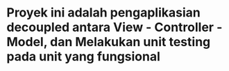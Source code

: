 # Proyek ini adalah pengaplikasian decoupled antara View - Controller - Model, dan Melakukan unit testing pada unit yang fungsional
